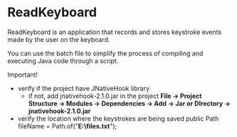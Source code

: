 # ReadKeyboard

ReadKeyboard is an application that records and stores keystroke events made by the user on the keyboard.

You can use the batch file to simplify the process of compiling and executing Java code through a script.

Important! 
- verify if the project have JNativeHook library
    - if not, add jnativehook-2.1.0.jar in the project
        **File -> Project Structure -> Modules -> Dependencies -> Add -> Jar or DIrectory -> jnativehook-2.1.0.jar**
- verify the location where the keystrokes are being saved
    public Path fileName = Path.of("**E:\\files.txt**");
